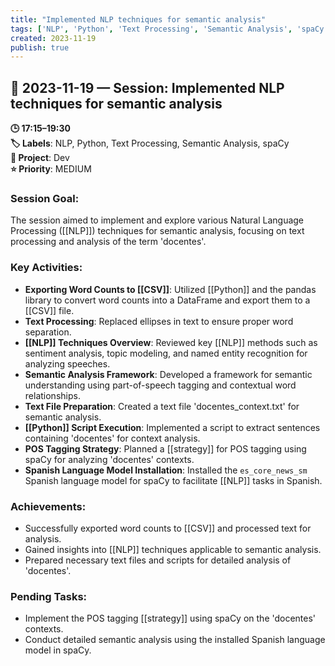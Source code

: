 ```yaml
---
title: "Implemented NLP techniques for semantic analysis"
tags: ['NLP', 'Python', 'Text Processing', 'Semantic Analysis', 'spaCy']
created: 2023-11-19
publish: true
---
```


## 📅 2023-11-19 — Session: Implemented NLP techniques for semantic analysis

**🕒 17:15–19:30**  
**🏷️ Labels**: NLP, Python, Text Processing, Semantic Analysis, spaCy  
**📂 Project**: Dev  
**⭐ Priority**: MEDIUM  


### Session Goal:
The session aimed to implement and explore various Natural Language Processing ([[NLP]]) techniques for semantic analysis, focusing on text processing and analysis of the term 'docentes'.

### Key Activities:
- **Exporting Word Counts to [[CSV]]**: Utilized [[Python]] and the pandas library to convert word counts into a DataFrame and export them to a [[CSV]] file.
- **Text Processing**: Replaced ellipses in text to ensure proper word separation.
- **[[NLP]] Techniques Overview**: Reviewed key [[NLP]] methods such as sentiment analysis, topic modeling, and named entity recognition for analyzing speeches.
- **Semantic Analysis Framework**: Developed a framework for semantic understanding using part-of-speech tagging and contextual word relationships.
- **Text File Preparation**: Created a text file 'docentes_context.txt' for semantic analysis.
- **[[Python]] Script Execution**: Implemented a script to extract sentences containing 'docentes' for context analysis.
- **POS Tagging Strategy**: Planned a [[strategy]] for POS tagging using spaCy for analyzing 'docentes' contexts.
- **Spanish Language Model Installation**: Installed the `es_core_news_sm` Spanish language model for spaCy to facilitate [[NLP]] tasks in Spanish.

### Achievements:
- Successfully exported word counts to [[CSV]] and processed text for analysis.
- Gained insights into [[NLP]] techniques applicable to semantic analysis.
- Prepared necessary text files and scripts for detailed analysis of 'docentes'.

### Pending Tasks:
- Implement the POS tagging [[strategy]] using spaCy on the 'docentes' contexts.
- Conduct detailed semantic analysis using the installed Spanish language model in spaCy.
